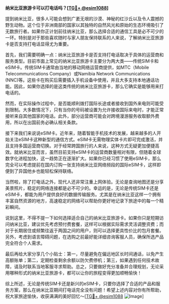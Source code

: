 **纳米比亚旅游卡可以打电话吗？[[TG💪+ @esim1088](https://t.me/s/esim1088)]**

提到纳米比亚，很多人可能会想到广袤无垠的沙漠、神秘的红沙丘以及令人震撼的野生动物。这个位于非洲南部的国家以其独特的自然风光和原始的生态环境吸引了无数旅行者。如果你正计划前往纳米比亚，那么选择合适的通信工具是必不可少的一环。特别是对于那些喜欢随时与家人朋友保持联系的人来说，了解纳米比亚旅游卡是否支持打电话显得尤为重要。

首先，我们需要明确一点：纳米比亚旅游卡是否支持打电话取决于具体的运营商和服务类型。目前市面上常见的纳米比亚旅游卡主要分为两大类——传统SIM卡和eSIM卡。传统SIM卡通常由当地的移动网络运营商提供，如MTC（Mobile Telecommunications Company）或Namibia Network Communications (NNC)等。这些卡在购买后需要插入手机设备中使用，并且大多支持本地通话功能。因此，如果你选择的是这类传统的纳米比亚旅游卡，那么它确实是能够用来打电话的。

然而，在实际操作过程中，是否能顺利拨打国际长途或者接收到国外来电则可能受到限制。大多数情况下，只有当你的号码被设置为允许接收国际来电时，才能正常接听来自其他国家的电话。此外，部分运营商可能会对跨境漫游服务收取额外费用，所以在出国前务必确认相关条款。

接下来我们来说说eSIM卡。近年来，随着智能手机技术的发展，越来越多的人开始关注eSIM卡这种新型的通信方式。eSIM卡无需物理实体卡片即可完成激活，并且支持多国运营商切换。对于经常跨国旅行的人来说，这种方式无疑更加便捷高效。就纳米比亚而言，虽然目前支持eSIM卡的运营商数量相对有限，但随着全球数字化进程加快，这一趋势正在逐渐扩大。如果你已经习惯了使用eSIM卡，那么完全可以考虑提前在国内订购一张支持纳米比亚网络频段的国际eSIM卡，这样即便到了异国他乡也能轻松保持联络。

当然啦，除了打电话之外，现代人还非常注重上网体验。无论是查询地图还是分享美景照片，稳定的网络连接都是必不可少的。幸运的是，无论是传统SIM卡还是eSIM卡，都能为用户提供良好的数据传输服务。尤其是在纳米比亚这样一个拥有丰富自然资源的地方，高速稳定的网络可以帮助你更好地记录下旅途中的每一个精彩瞬间。

说到这里，不得不提一下如何选择适合自己的纳米比亚旅游卡。如果你只是短期访问纳米比亚，建议优先考虑预付费套餐，这样可以根据实际需求灵活调整资费；而对于长期居住或频繁往返于两国之间的用户，则可以选择更具性价比的包月套餐。另外，考虑到语言障碍问题，在选购之前最好能详细咨询客服人员，确保所选产品完全符合个人需求。

最后再给大家分享几个小贴士：第一，尽量避免在偏远地区长时间通话，以免产生高额账单；第二，定期检查剩余余额以防欠费停机；第三，如果遇到任何技术故障，请及时联系当地客服寻求帮助。总之，只要做好充分准备并合理规划，无论采用哪种形式的纳米比亚旅游卡，都可以让你的旅程变得更加顺畅愉快！

综上所述，无论是传统SIM卡还是新兴的eSIM卡，只要你选择了合适的产品和服务方案，那么在纳米比亚期间打电话完全没有问题！希望上述内容对你有所帮助，祝大家旅途愉快，收获满满的美好回忆～[[TG💪+ @esim1088](https://t.me/s/esim1088) ![Image](https://i.postimg.cc/4NQfJmqS/Snipaste-2025-05-13-00-14-12.png)]